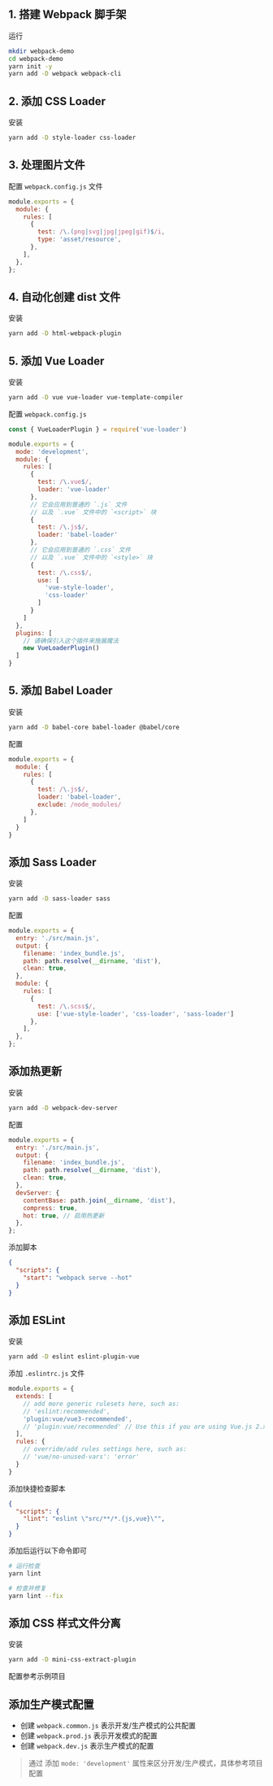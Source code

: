 

## 1. 搭建 Webpack 脚手架

运行

```sh
mkdir webpack-demo
cd webpack-demo
yarn init -y
yarn add -D webpack webpack-cli
```

## 2. 添加 CSS Loader

安装

```sh
yarn add -D style-loader css-loader
```

## 3. 处理图片文件

配置 `webpack.config.js` 文件

```js
module.exports = {
  module: {
    rules: [
      {
        test: /\.(png|svg|jpg|jpeg|gif)$/i,
        type: 'asset/resource',
      },
    ],
  },
};
```

## 4. 自动化创建 dist 文件

安装

```sh
yarn add -D html-webpack-plugin
```

## 5. 添加 Vue Loader

安装

```sh
yarn add -D vue vue-loader vue-template-compiler 
```

配置 `webpack.config.js`

```js
const { VueLoaderPlugin } = require('vue-loader')

module.exports = {
  mode: 'development',
  module: {
    rules: [
      {
        test: /\.vue$/,
        loader: 'vue-loader'
      },
      // 它会应用到普通的 `.js` 文件
      // 以及 `.vue` 文件中的 `<script>` 块
      {
        test: /\.js$/,
        loader: 'babel-loader'
      },
      // 它会应用到普通的 `.css` 文件
      // 以及 `.vue` 文件中的 `<style>` 块
      {
        test: /\.css$/,
        use: [
          'vue-style-loader',
          'css-loader'
        ]
      }
    ]
  },
  plugins: [
    // 请确保引入这个插件来施展魔法
    new VueLoaderPlugin()
  ]
}
```


## 5. 添加 Babel Loader

安装

```sh
yarn add -D babel-core babel-loader @babel/core
```

配置

```js
module.exports = {
  module: {
    rules: [
      {
        test: /\.js$/,
        loader: 'babel-loader',
        exclude: /node_modules/
      },
    ]
  }
}
```

## 添加 Sass Loader

安装

```sh
yarn add -D sass-loader sass
```

配置

```js
module.exports = {
  entry: './src/main.js',
  output: {
    filename: 'index_bundle.js',
    path: path.resolve(__dirname, 'dist'),
    clean: true,
  },
  module: {
    rules: [
      {
        test: /\.scss$/,
        use: ['vue-style-loader', 'css-loader', 'sass-loader']
      },
    ],
  },
};
```

## 添加热更新

安装

```sh
yarn add -D webpack-dev-server
```

配置

```js
module.exports = {
  entry: './src/main.js',
  output: {
    filename: 'index_bundle.js',
    path: path.resolve(__dirname, 'dist'),
    clean: true,
  },
  devServer: {
    contentBase: path.join(__dirname, 'dist'),
    compress: true,
    hot: true, // 启用热更新
  },
};
```

添加脚本

```json
{
  "scripts": {
    "start": "webpack serve --hot"
  }
}
```

## 添加 ESLint

安装

```sh
yarn add -D eslint eslint-plugin-vue
```

添加 `.eslintrc.js` 文件

```js
module.exports = {
  extends: [
    // add more generic rulesets here, such as:
    // 'eslint:recommended',
    'plugin:vue/vue3-recommended',
    // 'plugin:vue/recommended' // Use this if you are using Vue.js 2.x.
  ],
  rules: {
    // override/add rules settings here, such as:
    // 'vue/no-unused-vars': 'error'
  }
}
```

添加快捷检查脚本

```json
{
  "scripts": {
    "lint": "eslint \"src/**/*.{js,vue}\"",
  }
}
```

添加后运行以下命令即可

```sh
# 运行检查
yarn lint

# 检查并修复
yarn lint --fix
```

## 添加 CSS 样式文件分离

安装

```sh
yarn add -D mini-css-extract-plugin
```

配置参考示例项目

## 添加生产模式配置

- 创建 `webpack.common.js` 表示开发/生产模式的公共配置
- 创建 `webpack.prod.js` 表示开发模式的配置
- 创建 `webpack.dev.js` 表示生产模式的配置

> 通过 添加 `mode: 'development'` 属性来区分开发/生产模式，具体参考项目配置